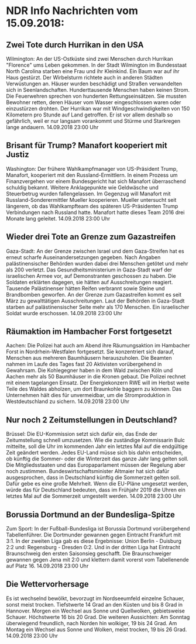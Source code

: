 # NDR Info Nachrichten vom 15.09.2018:


## Zwei Tote durch Hurrikan in den USA
Wilmington: An der US-Ostküste sind zwei Menschen durch Hurrikan "Florence" ums Leben gekommen. In der Stadt Wilmington im Bundesstaat North Carolina starben eine Frau und ihr Kleinkind. Ein Baum war auf ihr Haus gestürzt. Der Wirbelsturm richtete auch in anderen Städten Verwüstungen an. Häuser wurden beschädigt und Straßen verwandelten sich in Seenlandschaften. Hunderttausende Menschen haben keinen Strom. Die Feuerwehren sprechen von hunderten Rettungseinsätzen. Sie mussten Bewohner retten, deren Häuser vom Wasser eingeschlossen waren oder einzustürzen drohten. Der Hurrikan war mit Windgeschwindigkeiten von 150 Kilometern pro Stunde auf Land getroffen. Er ist vor allem deshalb so gefährlich, weil er nur langsam vorankommt und Stürme und Starkregen lange andauern. 14.09.2018 23:00 Uhr 

## Brisant für Trump? Manafort kooperiert mit Justiz
Washington:	Der frühere Wahlkampfmanager von US-Präsident Trump, Manafort, kooperiert mit den Russland-Ermittlern. In einem Prozess um Finanzvergehen vor einem Bundesgericht hat sich Manafort überraschend schuldig bekannt. Weitere Anklagepunkte wie Geldwäsche und Steuerbetrug wurden fallengelassen. Im Gegenzug will Manafort mit Russland-Sonderermittler Mueller kooperieren. Mueller untersucht seit längerem, ob das Wahlkampfteam des späteren US-Präsidenten Trump Verbindungen nach Russland hatte. Manafort hatte dieses Team 2016 drei Monate lang geleitet. 14.09.2018 23:00 Uhr 

## Wieder drei Tote an Grenze zum Gazastreifen
Gaza-Stadt: An der Grenze zwischen Israel und dem Gaza-Streifen hat es erneut scharfe Auseinandersetzungen gegeben. Nach Angaben palästinensischer Behörden wurden dabei drei Menschen getötet und mehr als 200 verletzt. Das Gesundheitsministerium in Gaza-Stadt warf der israelischen Armee vor, auf Demonstranten geschossen zu haben. Die Soldaten erklärten dagegen, sie hätten auf Ausschreitungen reagiert. Tausende Palästinenser hätten Reifen verbrannt sowie Steine und Brandbomben geworfen. An der Grenze zum Gazastreifen kommt es seit März zu gewalttätigen Ausschreitungen. Laut der Behörden in Gaza-Stadt starben auf palästinensischer Seite mehr als 170 Menschen. Ein israelischer Soldat wurde erschossen. 14.09.2018 23:00 Uhr 

## Räumaktion im Hambacher Forst fortgesetzt
Aachen: Die Polizei hat auch am Abend ihre Räumungsaktion im Hambacher Forst in Nordrhein-Westfalen fortgesetzt. Sie konzentriert sich darauf, Menschen aus mehreren Baumhäusern herauszuholen. Die Beamten nahmen im Laufe des Tages fast 20 Aktivisten vorübergehend in Gewahrsam. Die Kohlegegner haben in dem Wald zwischen Köln und Aachen mehr als 50 Baumhäuser in die Kronen gebaut. Die Polizei rechnet mit einem tagelangen Einsatz. Der Energiekonzern RWE will im Herbst weite Teile des Waldes abholzen, um dort Braunkohle baggern zu können. Das Unternehmen hält dies für unvermeidbar, um die Stromproduktion in Westdeutschland zu sichern. 14.09.2018 23:00 Uhr 

## Nur noch 2 Zeitumstellungen in Deutschland?
Brüssel: Die EU-Kommission setzt sich dafür ein, das Ende der Zeitumstellung schnell umzusetzen. Wie die zuständige Kommissarin Bulc mitteilte, soll die Uhr im kommenden Jahr ein letztes Mal auf die endgültige Zeit geändert werden. Jedes EU-Land müsse sich bis dahin entscheiden, ob künftig die Sommer- oder die Winterzeit das ganze Jahr lang gelten soll. Die Mitgliedsstaaten und das Europaparlament müssen der Regelung aber noch zustimmen. Bundeswirtschaftsminister Altmaier hat sich dafür ausgesprochen, dass in Deutschland künftig die Sommerzeit gelten soll. Dafür gebe es eine große Mehrheit. Wenn die EU-Pläne umgesetzt werden, würde das für Deutschland bedeuten, dass im Frühjahr 2019 die Uhren ein letztes Mal auf die Sommerzeit umgestellt werden. 14.09.2018 23:00 Uhr 

## Borussia Dortmund an der Bundesliga-Spitze
Zum Sport: In der Fußball-Bundesliga ist Borussia Dortmund vorübergehend Tabellenführer. Die Dortmunder gewannen gegen Eintracht Frankfurt mit 3:1. In der zweiten Liga gab es diese Ergebnisse: Union Berlin - Duisburg 2:2
und: Regensburg - Dresden 0:2. Und in der dritten Liga hat Eintracht Braunschweig den ersten Saisonsieg geschafft. Die Braunschweiger gewannen gegen Jena mit 2:0 und klettern damit vorerst vom Tabellenende auf Platz 16. 14.09.2018 23:00 Uhr 

## Die Wettervorhersage
Es ist wechselnd bewölkt, bevorzugt im Nordseeumfeld einzelne Schauer, sonst meist trocken. Tiefstwerte 14 Grad an den Küsten und bis 8 Grad in Hannover. Morgen ein Wechsel aus Sonne und Quellwolken, gebietsweise Schauer. Höchstwerte 16 bis 20 Grad. Die weiteren Aussichten: Am Sonntag überwiegend freundlich, nach Norden hin wolkiger, 19 bis 24 Grad. Am Montag ein Wechsel aus Sonne und Wolken, meist trocken, 19 bis 26 Grad. 14.09.2018 23:00 Uhr 
